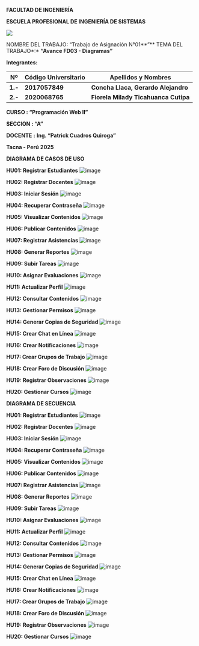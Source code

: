 
**FACULTAD DE INGENIERÍA**   

**ESCUELA PROFESIONAL DE INGENIERÍA DE SISTEMAS**   

![](img/Aspose.Words.64a506e7-bf2e-41ae-95af-f301b8fabc10.014.png)

NOMBRE DEL TRABAJO: “Trabajo de Asignación N°01**”**  TEMA DEL TRABAJO*:* **“Avance FD03 - Diagramas”**  

**Integrantes:** 

|**Nº**  |**Código Universitario**  |**Apellidos y Nombres** |
| - | - | - |
|**1.-**  |**2017057849**  |**Concha Llaca, Gerardo Alejandro**  |
|**2.-** |**2020068765** |**Fiorela Milady Ticahuanca Cutipa** |

**CURSO : “Programación Web II”** 

**SECCION : “A”**   

**DOCENTE**  **:**   **Ing. “Patrick Cuadros Quiroga”**  

**Tacna - Perú**  **2025** 


**DIAGRAMA DE CASOS DE USO**

**HU01: Registrar Estudiantes**
![image](https://github.com/user-attachments/assets/eaf72bac-a9db-4e89-8e3f-bcff5eba49bc)

**HU02: Registrar Docentes**
![image](https://github.com/user-attachments/assets/cefead40-528c-4229-b75d-8bf81502e3af)

**HU03: Iniciar Sesión**
![image](https://github.com/user-attachments/assets/35273047-b9ac-4202-9d69-e81667fc38ca)

**HU04: Recuperar Contraseña**
![image](https://github.com/user-attachments/assets/ed141514-280e-48b8-889a-7d49b1f28024)

**HU05: Visualizar Contenidos**
![image](https://github.com/user-attachments/assets/95b8d2c4-1c87-4237-a2e0-a082a5b87fd4)

**HU06: Publicar Contenidos**
![image](https://github.com/user-attachments/assets/eb86e373-9572-4893-ba7a-0266bf5384ec)

**HU07: Registrar Asistencias**
![image](https://github.com/user-attachments/assets/b17e8d28-c173-4bcd-891d-23f73843a63b)

**HU08: Generar Reportes**
![image](https://github.com/user-attachments/assets/71705fad-a91d-43e2-aa74-80feb87b394b)

**HU09: Subir Tareas**
![image](https://github.com/user-attachments/assets/25b4ad55-6f34-4cfb-b7a6-3119fedeeef4)

**HU10: Asignar Evaluaciones**
![image](https://github.com/user-attachments/assets/4854fc57-08e2-48ad-ab11-63c1f2cc7686)

**HU11: Actualizar Perfil**
![image](https://github.com/user-attachments/assets/daec0867-9067-4eb2-b9c0-267f3fa35f24)

**HU12: Consultar Contenidos**
![image](https://github.com/user-attachments/assets/310a04f6-9fbd-41c3-b979-95561a0fde86)

**HU13: Gestionar Permisos**
![image](https://github.com/user-attachments/assets/6218696f-8277-4aa4-9525-3cde97b461e2)

**HU14: Generar Copias de Seguridad**
![image](https://github.com/user-attachments/assets/6f045511-3077-4753-a2f6-13fe10ed79f2)

**HU15: Crear Chat en Línea**
![image](https://github.com/user-attachments/assets/e1904978-8ffe-4f2b-9f9d-90f101108371)

**HU16: Crear Notificaciones**
![image](https://github.com/user-attachments/assets/fd24f582-9875-4c3a-aaa5-0b3438d97915)

**HU17: Crear Grupos de Trabajo**
![image](https://github.com/user-attachments/assets/77e6f5f5-0538-44c4-8b4b-39d248b92ccb)

**HU18: Crear Foro de Discusión**
![image](https://github.com/user-attachments/assets/05c6c7c9-df8a-4fcf-81a3-cd2bd42c7379)

**HU19: Registrar Observaciones**
![image](https://github.com/user-attachments/assets/05b43dbe-4a06-48f7-8ce4-4cf5e11ddca7)

**HU20: Gestionar Cursos**
![image](https://github.com/user-attachments/assets/742ae63d-e186-49e4-bd1c-8d7ae63e6209)


**DIAGRAMA DE SECUENCIA**

**HU01: Registrar Estudiantes**
![image](https://github.com/user-attachments/assets/35ac48ab-da44-4d84-9966-450ddb6b4c04)

**HU02: Registrar Docentes**
![image](https://github.com/user-attachments/assets/fedd84fd-6735-40bd-9258-86b7b37c9a3f)

**HU03: Iniciar Sesión**
![image](https://github.com/user-attachments/assets/efc1e686-160d-4c92-91de-fa520054f0c9)

**HU04: Recuperar Contraseña**
![image](https://github.com/user-attachments/assets/1b2ffc03-f393-4747-8764-64969c66621f)

**HU05: Visualizar Contenidos**
![image](https://github.com/user-attachments/assets/9d82a9d5-beb2-46d1-a6a2-dbd11bda7724)

**HU06: Publicar Contenidos**
![image](https://github.com/user-attachments/assets/dbec96f8-adf2-4068-bad3-b39d30b019c3)

**HU07: Registrar Asistencias**
![image](https://github.com/user-attachments/assets/2dd05e47-8546-494b-b06f-006be5c0357e)

**HU08: Generar Reportes**
![image](https://github.com/user-attachments/assets/c71d41f0-ca71-429d-aa2a-f1fecab0c4b6)

**HU09: Subir Tareas**
![image](https://github.com/user-attachments/assets/f520051a-a419-4a9f-8aaf-89fa51b72c2a)

**HU10: Asignar Evaluaciones**
![image](https://github.com/user-attachments/assets/4ad9c9dc-9d52-4430-be82-b28cf7421728)

**HU11: Actualizar Perfil**
![image](https://github.com/user-attachments/assets/0b51d6d6-5257-4d35-a93d-ff0b45d2fad5)

**HU12: Consultar Contenidos**
![image](https://github.com/user-attachments/assets/d9f9eaed-dcc5-4c40-98c2-69c867d4e921)

**HU13: Gestionar Permisos**
![image](https://github.com/user-attachments/assets/78f0dc54-8770-4a61-9bb5-801cd6dbb032)

**HU14: Generar Copias de Seguridad**
![image](https://github.com/user-attachments/assets/0c8a6754-f870-4093-ac03-cd86f325cf09)

**HU15: Crear Chat en Línea**
![image](https://github.com/user-attachments/assets/e263c750-2747-4503-a52e-3093990da42d)

**HU16: Crear Notificaciones**
![image](https://github.com/user-attachments/assets/c879e92a-a9c9-4442-af1f-1b4219049af4)

**HU17: Crear Grupos de Trabajo**
![image](https://github.com/user-attachments/assets/4acb2f7c-3c15-41e4-b972-87839a6feac3)

**HU18: Crear Foro de Discusión**
![image](https://github.com/user-attachments/assets/95bc4e1f-cada-43f4-9e90-ace13b479883)

**HU19: Registrar Observaciones**
![image](https://github.com/user-attachments/assets/7a184375-a324-49ea-abcf-a12fc2181b8c)

**HU20: Gestionar Cursos**
![image](https://github.com/user-attachments/assets/e3eb621c-b083-4fcf-b299-a1c0460ac664)

